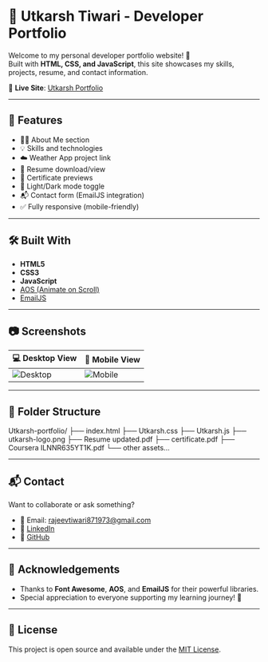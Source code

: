 # 💼 Utkarsh Tiwari - Developer Portfolio

Welcome to my personal developer portfolio website! 🚀  
Built with **HTML, CSS, and JavaScript**, this site showcases my skills, projects, resume, and contact information.

🔗 **Live Site**: [Utkarsh Portfolio](https://utkarsh-co.github.io/Utkarsh-portfolio/)

---

## 📌 Features

- 🧑‍💻 About Me section
- 💡 Skills and technologies
- ☁️ Weather App project link
- 📄 Resume download/view
- 📰 Certificate previews
- 🌙 Light/Dark mode toggle
- 📬 Contact form (EmailJS integration)
- ✅ Fully responsive (mobile-friendly)

---

## 🛠️ Built With

- **HTML5**
- **CSS3**
- **JavaScript**
- [AOS (Animate on Scroll)](https://michalsnik.github.io/aos/)
- [EmailJS](https://www.emailjs.com/)

---

## 📷 Screenshots

| 💻 Desktop View | 📱 Mobile View |
|----------------|----------------|
| ![Desktop](https://github.com/user-attachments/assets/a832c8f5-4dc3-4c54-9887-3c06ae8e33a3) | ![Mobile](https://github.com/user-attachments/assets/30095dac-2699-4473-9f39-64635e481604) |

---

## 📁 Folder Structure

Utkarsh-portfolio/
├── index.html
├── Utkarsh.css
├── Utkarsh.js
├── utkarsh-logo.png
├── Resume updated.pdf
├── certificate.pdf
├── Coursera ILNNR635YT1K.pdf
└── other assets...


---

## 📬 Contact

Want to collaborate or ask something?

- 📧 Email: [rajeevtiwari871973@gmail.com](mailto:rajeevtiwari871973@gmail.com)
- 🔗 [LinkedIn](https://www.linkedin.com/in/utkarsh-tiwari-983b04319)
- 🐙 [GitHub](https://github.com/Utkarsh-co)

---

## 🙏 Acknowledgements

- Thanks to **Font Awesome**, **AOS**, and **EmailJS** for their powerful libraries.
- Special appreciation to everyone supporting my learning journey! 🤝

---

## 📜 License

This project is open source and available under the [MIT License](LICENSE).


